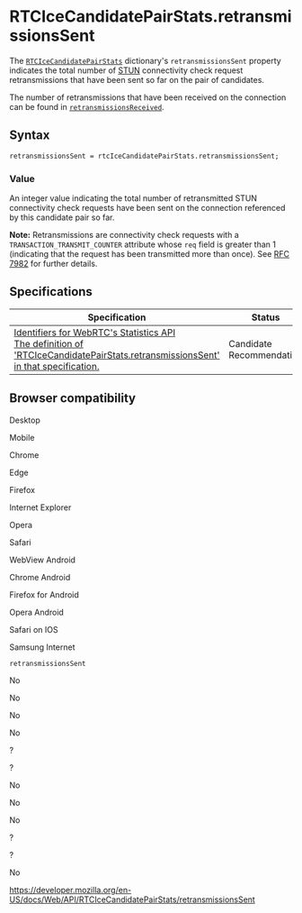 RTCIceCandidatePairStats.retransmissionsSent
============================================

The [`RTCIceCandidatePairStats`](../rtcicecandidatepairstats) dictionary's `retransmissionsSent` property indicates the total number of [STUN](https://developer.mozilla.org/en-US/docs/Glossary/STUN) connectivity check request retransmissions that have been sent so far on the pair of candidates.

The number of retransmissions that have been received on the connection can be found in [`retransmissionsReceived`](retransmissionsreceived).

Syntax
------

    retransmissionsSent = rtcIceCandidatePairStats.retransmissionsSent;

### Value

An integer value indicating the total number of retransmitted STUN connectivity check requests have been sent on the connection referenced by this candidate pair so far.

**Note:** Retransmissions are connectivity check requests with a `TRANSACTION_TRANSMIT_COUNTER` attribute whose `req` field is greater than 1 (indicating that the request has been transmitted more than once). See [RFC 7982](https://tools.ietf.org/html/rfc7982) for further details.

Specifications
--------------

<table><thead><tr class="header"><th>Specification</th><th>Status</th><th>Comment</th></tr></thead><tbody><tr class="odd"><td><a href="https://w3c.github.io/webrtc-stats/#dom-rtcicecandidatepairstats-retransmissionssent">Identifiers for WebRTC's Statistics API<br />
<span class="small">The definition of 'RTCIceCandidatePairStats.retransmissionsSent' in that specification.</span></a></td><td><span class="spec-cr">Candidate Recommendation</span></td><td>Initial specification.</td></tr></tbody></table>

Browser compatibility
---------------------

Desktop

Mobile

Chrome

Edge

Firefox

Internet Explorer

Opera

Safari

WebView Android

Chrome Android

Firefox for Android

Opera Android

Safari on IOS

Samsung Internet

`retransmissionsSent`

No

No

No

No

?

?

No

No

No

?

?

No

<a href="https://developer.mozilla.org/en-US/docs/Web/API/RTCIceCandidatePairStats/retransmissionsSent" class="_attribution-link">https://developer.mozilla.org/en-US/docs/Web/API/RTCIceCandidatePairStats/retransmissionsSent</a>
